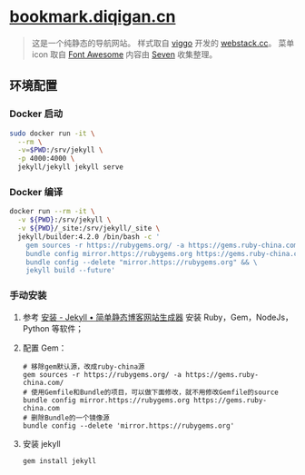 # [bookmark.diqigan.cn](https://bookmark.diqigan.cn/)

> 这是一个纯静态的导航网站。
> 样式取自 [viggo](http://viggoz.com/) 开发的 [webstack.cc](https://github.com/WebStackPage/WebStackPage.github.io)。
> 菜单 icon 取自 [Font Awesome](https://www.bootcss.com/p/font-awesome/#)
> 内容由 [Seven](https://blog.diqigan.cn) 收集整理。

## 环境配置

### Docker 启动

   ```bash
   sudo docker run -it \
     --rm \
     -v=$PWD:/srv/jekyll \
     -p 4000:4000 \
     jekyll/jekyll jekyll serve
   ```

### Docker 编译

   ```bash
   docker run --rm -it \
     -v ${PWD}:/srv/jekyll \
     -v ${PWD}/_site:/srv/jekyll/_site \
     jekyll/builder:4.2.0 /bin/bash -c '
       gem sources -r https://rubygems.org/ -a https://gems.ruby-china.com/ && \
       bundle config mirror.https://rubygems.org https://gems.ruby-china.com && \
       bundle config --delete "mirror.https://rubygems.org" && \
       jekyll build --future'
   ```

### 手动安装

1. 参考 [安装 - Jekyll • 简单静态博客网站生成器](http://jekyllcn.com/docs/installation/) 安装 Ruby，Gem，NodeJs，Python 等软件；

1. 配置 Gem：

   ```shell
   # 移除gem默认源，改成ruby-china源
   gem sources -r https://rubygems.org/ -a https://gems.ruby-china.com/
   # 使用Gemfile和Bundle的项目，可以做下面修改，就不用修改Gemfile的source
   bundle config mirror.https://rubygems.org https://gems.ruby-china.com
   # 删除Bundle的一个镜像源
   bundle config --delete 'mirror.https://rubygems.org'
   ```

1. 安装 jekyll

   ```bash
   gem install jekyll
   ```

